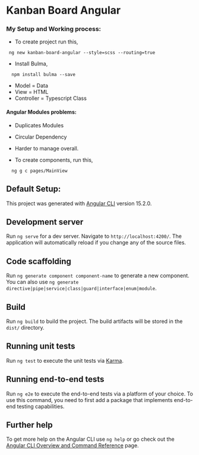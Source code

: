 # Kanban Board Angular

### My Setup and Working process: 

* To create project run this,

```
 ng new kanban-board-angular --style=scss --routing=true
```
* Install Bulma,

```
  npm install bulma --save
```

* Model = Data
* View = HTML
* Controller = Typescript Class
#### Angular Modules problems:

* Duplicates Modules
* Circular Dependency
* Harder to manage overall.

* To create components, run this,

```
  ng g c pages/MainView
```

## Default Setup:

This project was generated with [Angular CLI](https://github.com/angular/angular-cli) version 15.2.0.

## Development server

Run `ng serve` for a dev server. Navigate to `http://localhost:4200/`. The application will automatically reload if you change any of the source files.

## Code scaffolding

Run `ng generate component component-name` to generate a new component. You can also use `ng generate directive|pipe|service|class|guard|interface|enum|module`.

## Build

Run `ng build` to build the project. The build artifacts will be stored in the `dist/` directory.

## Running unit tests

Run `ng test` to execute the unit tests via [Karma](https://karma-runner.github.io).

## Running end-to-end tests

Run `ng e2e` to execute the end-to-end tests via a platform of your choice. To use this command, you need to first add a package that implements end-to-end testing capabilities.

## Further help

To get more help on the Angular CLI use `ng help` or go check out the [Angular CLI Overview and Command Reference](https://angular.io/cli) page.
